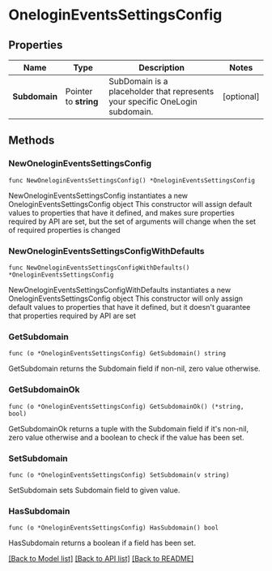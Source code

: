 # OneloginEventsSettingsConfig

## Properties

Name | Type | Description | Notes
------------ | ------------- | ------------- | -------------
**Subdomain** | Pointer to **string** | SubDomain is a placeholder that represents your specific OneLogin subdomain. | [optional] 

## Methods

### NewOneloginEventsSettingsConfig

`func NewOneloginEventsSettingsConfig() *OneloginEventsSettingsConfig`

NewOneloginEventsSettingsConfig instantiates a new OneloginEventsSettingsConfig object
This constructor will assign default values to properties that have it defined,
and makes sure properties required by API are set, but the set of arguments
will change when the set of required properties is changed

### NewOneloginEventsSettingsConfigWithDefaults

`func NewOneloginEventsSettingsConfigWithDefaults() *OneloginEventsSettingsConfig`

NewOneloginEventsSettingsConfigWithDefaults instantiates a new OneloginEventsSettingsConfig object
This constructor will only assign default values to properties that have it defined,
but it doesn't guarantee that properties required by API are set

### GetSubdomain

`func (o *OneloginEventsSettingsConfig) GetSubdomain() string`

GetSubdomain returns the Subdomain field if non-nil, zero value otherwise.

### GetSubdomainOk

`func (o *OneloginEventsSettingsConfig) GetSubdomainOk() (*string, bool)`

GetSubdomainOk returns a tuple with the Subdomain field if it's non-nil, zero value otherwise
and a boolean to check if the value has been set.

### SetSubdomain

`func (o *OneloginEventsSettingsConfig) SetSubdomain(v string)`

SetSubdomain sets Subdomain field to given value.

### HasSubdomain

`func (o *OneloginEventsSettingsConfig) HasSubdomain() bool`

HasSubdomain returns a boolean if a field has been set.


[[Back to Model list]](../README.md#documentation-for-models) [[Back to API list]](../README.md#documentation-for-api-endpoints) [[Back to README]](../README.md)


